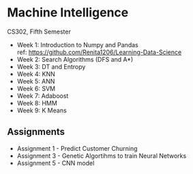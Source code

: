 # Machine Intelligence
CS302, Fifth Semester

- Week 1: Introduction to Numpy and Pandas  
  ref: https://github.com/Renita1206/Learning-Data-Science    
- Week 2: Search Algorithms (DFS and A*)  
- Week 3: DT and Entropy
- Week 4: KNN
- Week 5: ANN
- Week 6: SVM  
- Week 7: Adaboost
- Week 8: HMM
- Week 9: K Means  


## Assignments  
- Assignment 1 - Predict Customer Churning  
- Assignment 3 - Genetic Algortihms to train Neural Networks  
- Assignment 5 - CNN model
